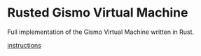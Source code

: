 # Rusted Gismo Virtual Machine

Full implementation of the Gismo Virtual Machine written in Rust.

[instructions](instructions.md)